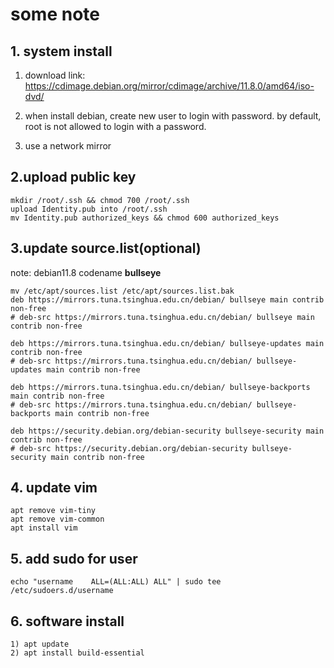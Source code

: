 # some note  

## 1. system install  
1) download link: https://cdimage.debian.org/mirror/cdimage/archive/11.8.0/amd64/iso-dvd/  

2) when install debian, create new user to login with password. by default, root is not allowed to login with a password.  

3) use a network mirror  

## 2.upload public key  
```
mkdir /root/.ssh && chmod 700 /root/.ssh  
upload Identity.pub into /root/.ssh  
mv Identity.pub authorized_keys && chmod 600 authorized_keys  
```

## 3.update source.list(optional)  
note: debian11.8 codename **bullseye**  
```
mv /etc/apt/sources.list /etc/apt/sources.list.bak  
deb https://mirrors.tuna.tsinghua.edu.cn/debian/ bullseye main contrib non-free
# deb-src https://mirrors.tuna.tsinghua.edu.cn/debian/ bullseye main contrib non-free

deb https://mirrors.tuna.tsinghua.edu.cn/debian/ bullseye-updates main contrib non-free
# deb-src https://mirrors.tuna.tsinghua.edu.cn/debian/ bullseye-updates main contrib non-free

deb https://mirrors.tuna.tsinghua.edu.cn/debian/ bullseye-backports main contrib non-free
# deb-src https://mirrors.tuna.tsinghua.edu.cn/debian/ bullseye-backports main contrib non-free

deb https://security.debian.org/debian-security bullseye-security main contrib non-free
# deb-src https://security.debian.org/debian-security bullseye-security main contrib non-free 
```

## 4. update vim  
```
apt remove vim-tiny  
apt remove vim-common  
apt install vim  
```

## 5. add sudo for user
`echo "username    ALL=(ALL:ALL) ALL" | sudo tee /etc/sudoers.d/username`

## 6. software install  
```
1) apt update  
2) apt install build-essential  
```

